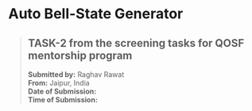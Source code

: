# Auto Bell-State Generator


>## TASK-2 from the screening tasks for QOSF mentorship program
>**Submitted by:** Raghav Rawat<br>
>**From:** Jaipur, India<br>
>**Date of Submission:** <br>
>**Time of Submission:** <br>


